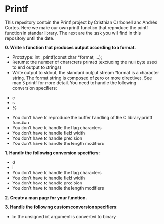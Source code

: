 # **Printf**

This repository contain the Printf project by Cristhian Carbonell and Andrés Cortes.
Here we make our own printf function that reproduce the printf function in standar library.
The next are the task you will find in this repository until the date.

**0. Write a function that produces output according to a format.**

* Prototype: int _printf(const char *format, ...);
* Returns: the number of characters printed (excluding the null byte used to end output to strings)
* Write output to stdout, the standard output stream
*format is a character string. The format string is composed of zero or more directives. See man 3 printf for more detail. You need to handle the following conversion specifiers:

- c
- s
- %
* You don’t have to reproduce the buffer handling of the C library printf function
* You don’t have to handle the flag characters
* You don’t have to handle field width
* You don’t have to handle precision
* You don’t have to handle the length modifiers

**1. Handle the following conversion specifiers:**

* d
* i
* You don’t have to handle the flag characters
* You don’t have to handle field width
* You don’t have to handle precision
* You don’t have to handle the length modifiers

**2. Create a man page for your function.**

**3. Handle the following custom conversion specifiers:**

* b: the unsigned int argument is converted to binary
